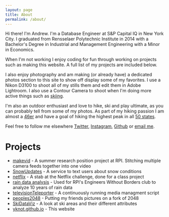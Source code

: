 ```yaml
---
layout: page
title: About
permalink: /about/
---
```



Hi there! I'm Andrew. I'm a Database Engineer at S&P Capital IQ in New York City. I graduated from Rensselaer Polytechnic Institute in 2014 with a Bachelor's Degree in Industrial and Management Engineering with a Minor in Economics.

When I'm not working I enjoy coding for fun through working on projects such as making this website. A full list of my projects are included below.

I also enjoy photography and am making (or already have) a dedicated photos section to this site to show off display some of my favorites. I use a Nikon D3100 to shoot all of my stills them and edit them in Adobe Lightroom. I also use a Contour Camera to shoot when I'm doing more active things such as [skiing](https://www.youtube.com/watch?v=u0YpsklfiHo&list=UUusFf2MvO4jJK2zv7I3Ti0A). 


I'm also an outdoor enthusiast and love to hike, ski and play ultimate, as you can probably tell from some of my photos. As part of my hiking passion I am almost a [46er](http://en.wikipedia.org/wiki/Adirondack_Forty-Sixers) and have a goal of hiking the highest peak in all [50 states](http://www.peakbagger.com/list.aspx?lid=12003&cid=5354).

Feel free to follow me elsewhere [Twitter](https://twitter.com/andrewjyale), [Instagram](http://instagram.com/andrewjyale), [Github](https://github.com/yknot) or [email me](a.yale9@gmail.com).


 Projects
====

* [makevid](https://github.com/yknot/makevid) - A summer research position project at RPI. Stitching multiple camera feeds together into one video
* [SnowUpdates](https://github.com/yknot/SnowUpdates) - A service to text users about snow conditions
* [netflix](https://github.com/yknot/netflix) - A stab at the Netflix challenge, done for a class project
* [rain data analysis](https://github.com/yknot/rain_data_analysis) - Used for RPI's Engineers Without Borders club to analyze 10 years of rain data
* [televisionTeleporter](https://github.com/yknot/televisionTeleporter) - A continuously running media managment script
* [peoples2048](https://github.com/yknot/peoples2048) - Putting my friends pictures on a fork of 2048
* [SkiDataViz](https://github.com/yknot/SkiDataViz) - A look at ski areas and their different attributes
* [yknot.github.io](https://github.com/yknot/yknot.github.io) - This website
